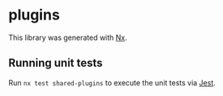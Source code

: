 # plugins

This library was generated with [Nx](https://nx.dev).

## Running unit tests

Run `nx test shared-plugins` to execute the unit tests via [Jest](https://jestjs.io).
